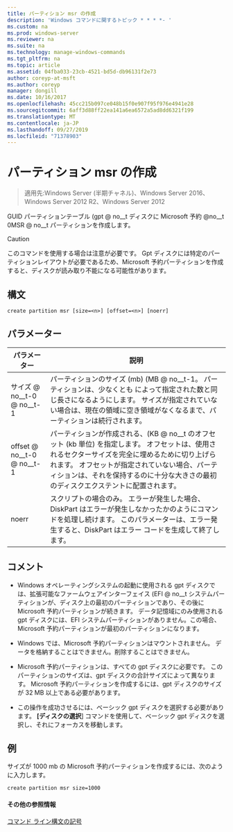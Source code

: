 ```yaml
---
title: パーティション msr の作成
description: 'Windows コマンドに関するトピック * * * *- '
ms.custom: na
ms.prod: windows-server
ms.reviewer: na
ms.suite: na
ms.technology: manage-windows-commands
ms.tgt_pltfrm: na
ms.topic: article
ms.assetid: 04fba033-23cb-4521-bd5d-db96131f2e73
author: coreyp-at-msft
ms.author: coreyp
manager: dongill
ms.date: 10/16/2017
ms.openlocfilehash: 45cc215b097ce048b15f0e907f95f976e4941e28
ms.sourcegitcommit: 6aff3d88ff22ea141a6ea6572a5ad8dd6321f199
ms.translationtype: MT
ms.contentlocale: ja-JP
ms.lasthandoff: 09/27/2019
ms.locfileid: "71378903"
---
```

# <a name="create-partition-msr"></a>パーティション msr の作成

>適用先:Windows Server (半期チャネル)、Windows Server 2016、Windows Server 2012 R2、Windows Server 2012

GUID パーティションテーブル \(gpt @ no__t ディスクに Microsoft 予約 @no__t 0MSR @ no__t パーティションを作成します。  
  
> [!CAUTION]  
> このコマンドを使用する場合は注意が必要です。 Gpt ディスクには特定のパーティションレイアウトが必要であるため、Microsoft 予約パーティションを作成すると、ディスクが読み取り不能になる可能性があります。  
  
  
  
## <a name="syntax"></a>構文  
  
```  
create partition msr [size=<n>] [offset=<n>] [noerr]  
```  
  
## <a name="parameters"></a>パラメーター  
  
|  パラメーター  |                                                                                                                         説明                                                                                                                         |
|-------------|-------------------------------------------------------------------------------------------------------------------------------------------------------------------------------------------------------------------------------------------------------------|
|  サイズ @ no__t-0 @ no__t-1  |               パーティションのサイズ (mb) \(MB @ no__t-1。 パーティションは、少なくとも <n> によって指定された数と同じ長さになるようにします。 サイズが指定されていない場合は、現在の領域に空き領域がなくなるまで、パーティションは続行されます。               |
| offset @ no__t-0 @ no__t-1 | パーティションが作成される、\(KB @ no__t のオフセット (kb 単位) を指定します。 オフセットは、使用されるセクターサイズを完全に埋めるために切り上げられます。 オフセットが指定されていない場合、パーティションは、それを保持するのに十分な大きさの最初のディスクエクステントに配置されます。 |
|    noerr    |                            スクリプトの場合のみ。 エラーが発生した場合、DiskPart はエラーが発生しなかったかのようにコマンドを処理し続けます。 このパラメーターは、エラー発生すると、DiskPart はエラー コードを生成して終了します。                             |
  
## <a name="remarks"></a>コメント  
  
-   Windows オペレーティングシステムの起動に使用される gpt ディスクでは、拡張可能なファームウェアインターフェイス \(EFI @ no__t システムパーティションが、ディスク上の最初のパーティションであり、その後に Microsoft 予約パーティションが続きます。 データ記憶域にのみ使用される gpt ディスクには、EFI システムパーティションがありません。この場合、Microsoft 予約パーティションが最初のパーティションになります。  
  
-   Windows では、Microsoft 予約パーティションはマウントされません。 データを格納することはできません。削除することはできません。  
  
-   Microsoft 予約パーティションは、すべての gpt ディスクに必要です。 このパーティションのサイズは、gpt ディスクの合計サイズによって異なります。 Microsoft 予約パーティションを作成するには、gpt ディスクのサイズが 32 MB 以上である必要があります。  
  
-   この操作を成功させるには、ベーシック gpt ディスクを選択する必要があります。 **[ディスクの選択**] コマンドを使用して、ベーシック gpt ディスクを選択し、それにフォーカスを移動します。  
  
## <a name="BKMK_examples"></a>例  
サイズが 1000 mb の Microsoft 予約パーティションを作成するには、次のように入力します。  
  
```  
create partition msr size=1000  
```  
  
#### <a name="additional-references"></a>その他の参照情報  
[コマンド ライン構文の記号](command-line-syntax-key.md)  
  

  

